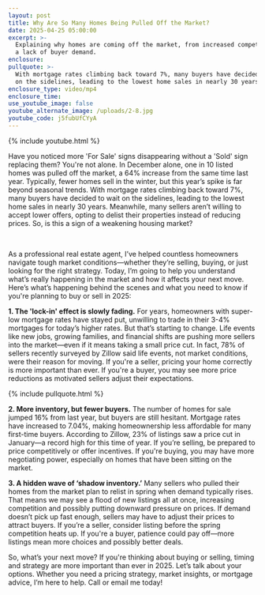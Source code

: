 ```yaml
---
layout: post
title: Why Are So Many Homes Being Pulled Off the Market?
date: 2025-04-25 05:00:00
excerpt: >-
  Explaining why homes are coming off the market, from increased competition to
  a lack of buyer demand.
enclosure:
pullquote: >-
  With mortgage rates climbing back toward 7%, many buyers have decided to wait
  on the sidelines, leading to the lowest home sales in nearly 30 years.
enclosure_type: video/mp4
enclosure_time:
use_youtube_image: false
youtube_alternate_image: /uploads/2-8.jpg
youtube_code: j5fubUfCYyA
---
```

{% include youtube.html %}

Have you noticed more 'For Sale' signs disappearing without a 'Sold' sign replacing them? You're not alone. In December alone, one in 10 listed homes was pulled off the market, a 64% increase from the same time last year. Typically, fewer homes sell in the winter, but this year’s spike is far beyond seasonal trends. With mortgage rates climbing back toward 7%, many buyers have decided to wait on the sidelines, leading to the lowest home sales in nearly 30 years. Meanwhile, many sellers aren’t willing to accept lower offers, opting to delist their properties instead of reducing prices. So, is this a sign of a weakening housing market?

&nbsp;

As a professional real estate agent, I’ve helped countless homeowners navigate tough market conditions—whether they’re selling, buying, or just looking for the right strategy. Today, I’m going to help you understand what’s really happening in the market and how it affects your next move. Here’s what’s happening behind the scenes and what you need to know if you're planning to buy or sell in 2025:

**1\. The 'lock-in' effect is slowly fading.** For years, homeowners with super-low mortgage rates have stayed put, unwilling to trade in their 3-4% mortgages for today’s higher rates. But that’s starting to change. Life events like new jobs, growing families, and financial shifts are pushing more sellers into the market—even if it means taking a small price cut. In fact, 78% of sellers recently surveyed by Zillow said life events, not market conditions, were their reason for moving. If you're a seller, pricing your home correctly is more important than ever. If you're a buyer, you may see more price reductions as motivated sellers adjust their expectations.

{% include pullquote.html %}

**2\. More inventory, but fewer buyers.** The number of homes for sale jumped 16% from last year, but buyers are still hesitant. Mortgage rates have increased to 7.04%, making homeownership less affordable for many first-time buyers. According to Zillow, 23% of listings saw a price cut in January—a record high for this time of year. If you’re selling, be prepared to price competitively or offer incentives. If you're buying, you may have more negotiating power, especially on homes that have been sitting on the market.

**3\. A hidden wave of ‘shadow inventory.’** Many sellers who pulled their homes from the market plan to relist in spring when demand typically rises. That means we may see a flood of new listings all at once, increasing competition and possibly putting downward pressure on prices. If demand doesn’t pick up fast enough, sellers may have to adjust their prices to attract buyers. If you’re a seller, consider listing before the spring competition heats up. If you're a buyer, patience could pay off—more listings mean more choices and possibly better deals.

So, what’s your next move? If you're thinking about buying or selling, timing and strategy are more important than ever in 2025. Let’s talk about your options. Whether you need a pricing strategy, market insights, or mortgage advice, I’m here to help. Call or email me today!